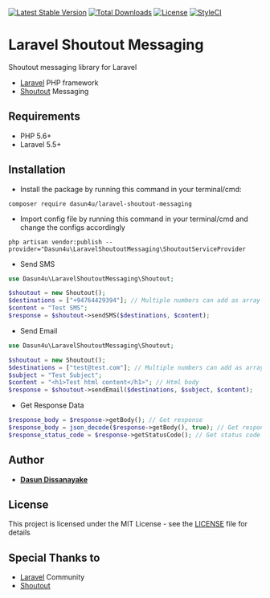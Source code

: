[![Latest Stable Version](https://poser.pugx.org/dasun4u/laravel-shoutout-messaging/v/stable)](https://packagist.org/packages/dasun4u/laravel-shoutout-messaging)
[![Total Downloads](https://poser.pugx.org/dasun4u/laravel-shoutout-messaging/downloads)](https://packagist.org/packages/dasun4u/laravel-shoutout-messaging)
[![License](https://poser.pugx.org/dasun4u/laravel-shoutout-messaging/license)](https://packagist.org/packages/dasun4u/laravel-shoutout-messaging)
[![StyleCI](https://github.styleci.io/repos/240946426/shield?branch=master)](https://github.styleci.io/repos/240946426)

# Laravel Shoutout Messaging
Shoutout messaging library for Laravel
* [Laravel](https://laravel.com) PHP framework
* [Shoutout](https://getshoutout.com) Messaging

## Requirements

* PHP 5.6+
* Laravel 5.5+
## Installation

* Install the package by running this command in your terminal/cmd:
```
composer require dasun4u/laravel-shoutout-messaging
```

* Import config file by running this command in your terminal/cmd and change the configs accordingly
```
php artisan vendor:publish --provider="Dasun4u\LaravelShoutoutMessaging\ShoutoutServiceProvider
```

* Send SMS
```php
use Dasun4u\LaravelShoutoutMessaging\Shoutout;

$shoutout = new Shoutout();
$destinations = ["+94764429394"]; // Multiple numbers can add as array
$content = "Test SMS";
$response = $shoutout->sendSMS($destinations, $content);
```

* Send Email
```php
use Dasun4u\LaravelShoutoutMessaging\Shoutout;

$shoutout = new Shoutout();
$destinations = ["test@test.com"]; // Multiple numbers can add as array
$subject = "Test Subject";
$content = "<h1>Test html content</h1>"; // Html body
$response = $shoutout->sendEmail($destinations, $subject, $content);
```

* Get Response Data
```php
$response_body = $response->getBody(); // Get response
$response_body = json_decode($response->getBody(), true); // Get response as associative array
$response_status_code = $response->getStatusCode(); // Get status code
```

## Author

* [**Dasun Dissanayake**](https://github.com/dasun4u)

## License

This project is licensed under the MIT License - see the [LICENSE](LICENSE) file for details

## Special Thanks to

* [Laravel](https://laravel.com) Community
* [Shoutout](https://getshoutout.com)
